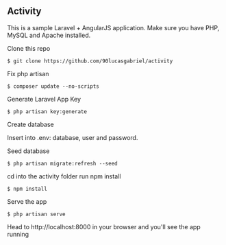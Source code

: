 ## Activity
This is a sample Laravel + AngularJS application.
Make sure you have PHP, MySQL and Apache installed.


Clone this repo
```
$ git clone https://github.com/90lucasgabriel/activity
```
Fix php artisan
```
$ composer update --no-scripts
```
Generate Laravel App Key
```
$ php artisan key:generate
```
Create database

Insert into .env: database, user and password.

Seed database
```
$ php artisan migrate:refresh --seed
```
cd into the activity folder run npm install
```
$ npm install
```
Serve the app
```
$ php artisan serve
```

Head to http://localhost:8000 in your browser and you'll see the app running
